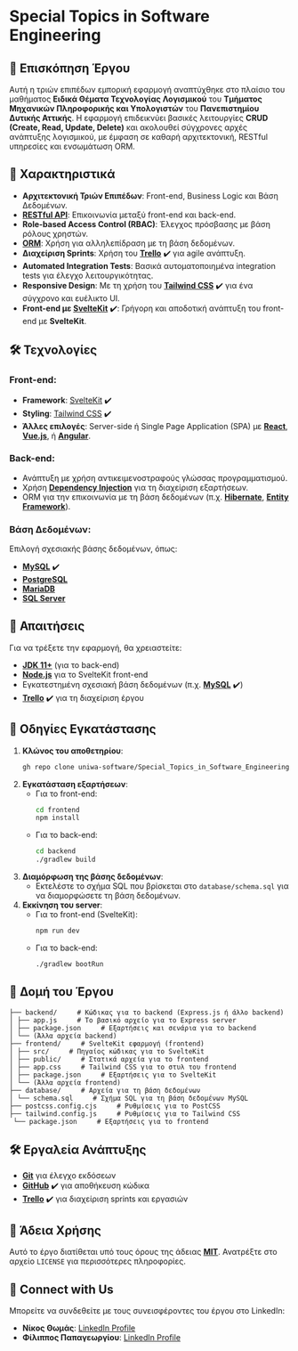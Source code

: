 # Special Topics in Software Engineering

## 📝 Επισκόπηση Έργου

Αυτή η τριών επιπέδων εμπορική εφαρμογή αναπτύχθηκε στο πλαίσιο του μαθήματος **Ειδικά Θέματα Τεχνολογίας Λογισμικού** του **Τμήματος Μηχανικών Πληροφορικής και Υπολογιστών** του **Πανεπιστημίου Δυτικής Αττικής**. Η εφαρμογή επιδεικνύει βασικές λειτουργίες **CRUD (Create, Read, Update, Delete)** και ακολουθεί σύγχρονες αρχές ανάπτυξης λογισμικού, με έμφαση σε καθαρή αρχιτεκτονική, RESTful υπηρεσίες και ενσωμάτωση ORM.

## 🚀 Χαρακτηριστικά
- **Αρχιτεκτονική Τριών Επιπέδων**: Front-end, Business Logic και Βάση Δεδομένων.
- **[RESTful API](https://restfulapi.net/)**: Επικοινωνία μεταξύ front-end και back-end.
- **Role-based Access Control (RBAC)**: Έλεγχος πρόσβασης με βάση ρόλους χρηστών.
- **[ORM](https://en.wikipedia.org/wiki/Object-relational_mapping)**: Χρήση για αλληλεπίδραση με τη βάση δεδομένων.
- **Διαχείριση Sprints**: Χρήση του **[Trello](https://trello.com/)** ✔️ για agile ανάπτυξη.
- **Automated Integration Tests**: Βασικά αυτοματοποιημένα integration tests για έλεγχο λειτουργικότητας.
- **Responsive Design**: Με τη χρήση του **[Tailwind CSS](https://tailwindcss.com/)** ✔️ για ένα σύγχρονο και ευέλικτο UI.
- **Front-end με [SvelteKit](https://kit.svelte.dev/)** ✔️: Γρήγορη και αποδοτική ανάπτυξη του front-end με **SvelteKit**.

## 🛠️ Τεχνολογίες

### Front-end:
- **Framework**: [SvelteKit](https://kit.svelte.dev/) ✔️
- **Styling**: [Tailwind CSS](https://tailwindcss.com/) ✔️
- **Άλλες επιλογές**: Server-side ή Single Page Application (SPA) με **[React](https://reactjs.org/)**, **[Vue.js](https://vuejs.org/)**, ή **[Angular](https://angular.io/)**.

### Back-end:
- Ανάπτυξη με χρήση αντικειμενοστραφούς γλώσσας προγραμματισμού.
- Χρήση **[Dependency Injection](https://en.wikipedia.org/wiki/Dependency_injection)** για τη διαχείριση εξαρτήσεων.
- ORM για την επικοινωνία με τη βάση δεδομένων (π.χ. **[Hibernate](https://hibernate.org/)**, **[Entity Framework](https://learn.microsoft.com/en-us/ef/)**).

### Βάση Δεδομένων:
Επιλογή σχεσιακής βάσης δεδομένων, όπως:
- **[MySQL](https://www.mysql.com/)** ✔️
- **[PostgreSQL](https://www.postgresql.org/)**
- **[MariaDB](https://mariadb.org/)**
- **[SQL Server](https://www.microsoft.com/en-us/sql-server)**

## 🔧 Απαιτήσεις

Για να τρέξετε την εφαρμογή, θα χρειαστείτε:
- **[JDK 11+](https://openjdk.org/projects/jdk/11/)** (για το back-end)
- **[Node.js](https://nodejs.org/)** για το SvelteKit front-end
- Εγκατεστημένη σχεσιακή βάση δεδομένων (π.χ. **[MySQL](https://www.mysql.com/)** ✔️)
- **[Trello](https://trello.com/)** ✔️ για τη διαχείριση έργου

## 🚀 Οδηγίες Εγκατάστασης

1. **Κλώνος του αποθετηρίου**:
    ```bash
    gh repo clone uniwa-software/Special_Topics_in_Software_Engineering
    ```
2. **Εγκατάσταση εξαρτήσεων**:
    - Για το front-end:
      ```bash
      cd frontend
      npm install
      ```
    - Για το back-end:
      ```bash
      cd backend
      ./gradlew build
      ```
3. **Διαμόρφωση της βάσης δεδομένων**:
   - Εκτελέστε το σχήμα SQL που βρίσκεται στο `database/schema.sql` για να διαμορφώσετε τη βάση δεδομένων.
4. **Εκκίνηση του server**:
    - Για το front-end (SvelteKit):
      ```bash
      npm run dev
      ```
    - Για το back-end:
      ```bash
      ./gradlew bootRun
      ```

## 📂 Δομή του Έργου

```
├── backend/     # Κώδικας για το backend (Express.js ή άλλο backend)
│ ├── app.js     # Το βασικό αρχείο για το Express server
│ ├── package.json     # Εξαρτήσεις και σενάρια για το backend
│ └── (Άλλα αρχεία backend)
├── frontend/     # SvelteKit εφαρμογή (frontend)
│ ├── src/     # Πηγαίος κώδικας για το SvelteKit
│ ├── public/     # Στατικά αρχεία για το frontend
│ ├── app.css     # Tailwind CSS για το στυλ του frontend
│ ├── package.json     # Εξαρτήσεις για το SvelteKit
│ └── (Άλλα αρχεία frontend)
├── database/     # Αρχεία για τη βάση δεδομένων
│ └── schema.sql     # Σχήμα SQL για τη βάση δεδομένων MySQL
├── postcss.config.cjs     # Ρυθμίσεις για το PostCSS 
├── tailwind.config.js     # Ρυθμίσεις για το Tailwind CSS
 └── package.json     # Εξαρτήσεις για το frontend
```

## 🛠️ Εργαλεία Ανάπτυξης
- **[Git](https://git-scm.com/)** για έλεγχο εκδόσεων
- **[GitHub](https://github.com/)** ✔️ για αποθήκευση κώδικα
- **[Trello](https://trello.com/)** ✔️ για διαχείριση sprints και εργασιών

## 📝 Άδεια Χρήσης
Αυτό το έργο διατίθεται υπό τους όρους της άδειας **[MIT](https://opensource.org/licenses/MIT)**. Ανατρέξτε στο αρχείο `LICENSE` για περισσότερες πληροφορίες.

## 📱 Connect with Us

Μπορείτε να συνδεθείτε με τους συνεισφέροντες του έργου στο LinkedIn:

- **Νίκος Θωμάς**: [LinkedIn Profile](https://www.linkedin.com/in/nikos-thomas-5687b5263)
- **Φίλιππος Παπαγεωργίου**: [LinkedIn Profile](https://www.linkedin.com/in/filipe-papageorgiou-55491b27b/)
